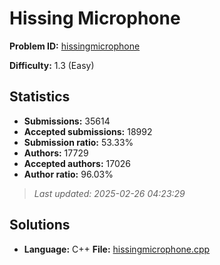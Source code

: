 # Hissing Microphone

**Problem ID:** [hissingmicrophone](https://open.kattis.com/problems/hissingmicrophone)

**Difficulty:** 1.3 (Easy)

## Statistics

- **Submissions:** 35614
- **Accepted submissions:** 18992
- **Submission ratio:** 53.33%
- **Authors:** 17729
- **Accepted authors:** 17026
- **Author ratio:** 96.03%

> *Last updated: 2025-02-26 04:23:29*

## Solutions

- **Language:** C++
  **File:** [hissingmicrophone.cpp](./hissingmicrophone.cpp)
